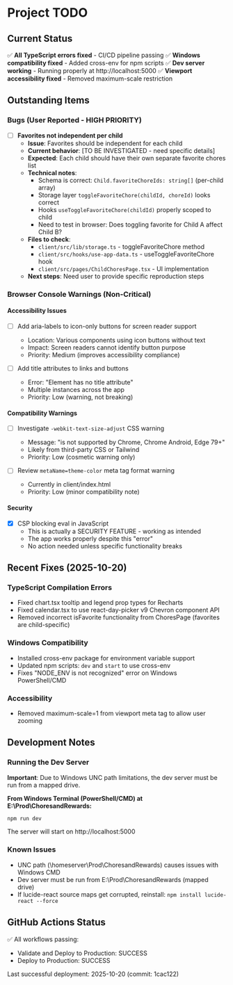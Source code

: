 # Project TODO

## Current Status
✅ **All TypeScript errors fixed** - CI/CD pipeline passing
✅ **Windows compatibility fixed** - Added cross-env for npm scripts
✅ **Dev server working** - Running properly at http://localhost:5000
✅ **Viewport accessibility fixed** - Removed maximum-scale restriction

## Outstanding Items

### Bugs (User Reported - HIGH PRIORITY)
- [ ] **Favorites not independent per child**
  - **Issue**: Favorites should be independent for each child
  - **Current behavior**: [TO BE INVESTIGATED - need specific details]
  - **Expected**: Each child should have their own separate favorite chores list
  - **Technical notes**:
    - Schema is correct: `Child.favoriteChoreIds: string[]` (per-child array)
    - Storage layer `toggleFavoriteChore(childId, choreId)` looks correct
    - Hooks `useToggleFavoriteChore(childId)` properly scoped to child
    - Need to test in browser: Does toggling favorite for Child A affect Child B?
  - **Files to check**:
    - `client/src/lib/storage.ts` - toggleFavoriteChore method
    - `client/src/hooks/use-app-data.ts` - useToggleFavoriteChore hook
    - `client/src/pages/ChildChoresPage.tsx` - UI implementation
  - **Next steps**: Need user to provide specific reproduction steps

### Browser Console Warnings (Non-Critical)

#### Accessibility Issues
- [ ] Add aria-labels to icon-only buttons for screen reader support
  - Location: Various components using icon buttons without text
  - Impact: Screen readers cannot identify button purpose
  - Priority: Medium (improves accessibility compliance)

- [ ] Add title attributes to links and buttons
  - Error: "Element has no title attribute"
  - Multiple instances across the app
  - Priority: Low (warning, not breaking)

#### Compatibility Warnings
- [ ] Investigate `-webkit-text-size-adjust` CSS warning
  - Message: "is not supported by Chrome, Chrome Android, Edge 79+"
  - Likely from third-party CSS or Tailwind
  - Priority: Low (cosmetic warning only)

- [ ] Review `metaName=theme-color` meta tag format warning
  - Currently in client/index.html
  - Priority: Low (minor compatibility note)

#### Security
- [x] CSP blocking eval in JavaScript
  - This is actually a SECURITY FEATURE - working as intended
  - The app works properly despite this "error"
  - No action needed unless specific functionality breaks

## Recent Fixes (2025-10-20)

### TypeScript Compilation Errors
- Fixed chart.tsx tooltip and legend prop types for Recharts
- Fixed calendar.tsx to use react-day-picker v9 Chevron component API
- Removed incorrect isFavorite functionality from ChoresPage (favorites are child-specific)

### Windows Compatibility
- Installed cross-env package for environment variable support
- Updated npm scripts: `dev` and `start` to use cross-env
- Fixes "NODE_ENV is not recognized" error on Windows PowerShell/CMD

### Accessibility
- Removed maximum-scale=1 from viewport meta tag to allow user zooming

## Development Notes

### Running the Dev Server
**Important**: Due to Windows UNC path limitations, the dev server must be run from a mapped drive.

**From Windows Terminal (PowerShell/CMD) at E:\Prod\ChoresandRewards:**
```powershell
npm run dev
```

The server will start on http://localhost:5000

### Known Issues
- UNC path (\\homeserver\Prod\ChoresandRewards) causes issues with Windows CMD
- Dev server must be run from E:\Prod\ChoresandRewards (mapped drive)
- If lucide-react source maps get corrupted, reinstall: `npm install lucide-react --force`

## GitHub Actions Status
✅ All workflows passing:
- Validate and Deploy to Production: SUCCESS
- Deploy to Production: SUCCESS

Last successful deployment: 2025-10-20 (commit: 1cac122)
